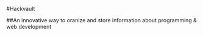 #Hackvault

##An innovative way to oranize and store information about programming & web development